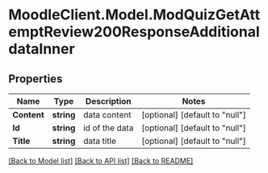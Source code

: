 # MoodleClient.Model.ModQuizGetAttemptReview200ResponseAdditionaldataInner

## Properties

Name | Type | Description | Notes
------------ | ------------- | ------------- | -------------
**Content** | **string** | data content | [optional] [default to "null"]
**Id** | **string** | id of the data | [optional] [default to "null"]
**Title** | **string** | data title | [optional] [default to "null"]

[[Back to Model list]](../README.md#documentation-for-models) [[Back to API list]](../README.md#documentation-for-api-endpoints) [[Back to README]](../README.md)

